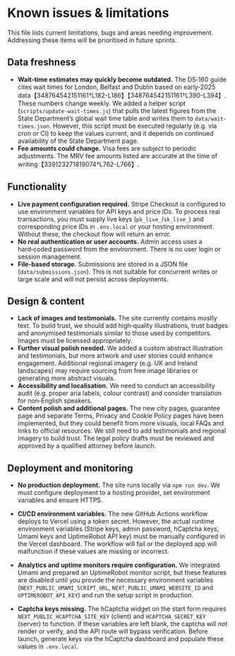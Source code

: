# Known issues & limitations

This file lists current limitations, bugs and areas needing improvement.  Addressing these items will be prioritised in future sprints.

## Data freshness

* **Wait‑time estimates may quickly become outdated.**  The DS‑160 guide cites wait times for London, Belfast and Dublin based on early‑2025 data【348764542151161†L182-L186】【348764542151161†L390-L394】.  These numbers change weekly.  We added a helper script (`scripts/update-wait-times.js`) that pulls the latest figures from the State Department’s global wait time table and writes them to `data/wait-times.json`.  However, this script must be executed regularly (e.g. via cron or CI) to keep the values current, and it depends on continued availability of the State Department page.
* **Fee amounts could change.**  Visa fees are subject to periodic adjustments.  The MRV fee amounts listed are accurate at the time of writing【339123271819074†L762-L766】.

## Functionality

* **Live payment configuration required.**  Stripe Checkout is configured to use environment variables for API keys and price IDs.  To process real transactions, you must supply live keys (`pk_live_`/`sk_live_`) and corresponding price IDs in `.env.local` or your hosting environment.  Without these, the checkout flow will return an error.
* **No real authentication or user accounts.**  Admin access uses a hard‑coded password from the environment.  There is no user login or session management.
* **File‑based storage.**  Submissions are stored in a JSON file (`data/submissions.json`).  This is not suitable for concurrent writes or large scale and will not persist across deployments.

## Design & content

* **Lack of images and testimonials.**  The site currently contains mostly text.  To build trust, we should add high‑quality illustrations, trust badges and anonymised testimonials similar to those used by competitors.  Images must be licensed appropriately.
* **Further visual polish needed.**  We added a custom abstract illustration and testimonials, but more artwork and user stories could enhance engagement.  Additional regional imagery (e.g. UK and Ireland landscapes) may require sourcing from free image libraries or generating more abstract visuals.
* **Accessibility and localisation.**  We need to conduct an accessibility audit (e.g. proper aria labels, colour contrast) and consider translation for non‑English speakers.
* **Content polish and additional pages.**  The new city pages, guarantee page and separate Terms, Privacy and Cookie Policy pages have been implemented, but they could benefit from more visuals, local FAQs and links to official resources.  We still need to add testimonials and regional imagery to build trust.  The legal policy drafts must be reviewed and approved by a qualified attorney before launch.

## Deployment and monitoring

* **No production deployment.**  The site runs locally via `npm run dev`.  We must configure deployment to a hosting provider, set environment variables and ensure HTTPS.
* **CI/CD environment variables.**  The new GitHub Actions workflow deploys to Vercel using a token secret.  However, the actual runtime environment variables (Stripe keys, admin password, hCaptcha keys, Umami keys and UptimeRobot API key) must be manually configured in the Vercel dashboard.  The workflow will fail or the deployed app will malfunction if these values are missing or incorrect.
* **Analytics and uptime monitors require configuration.**  We integrated Umami and prepared an UptimeRobot monitor script, but these features are disabled until you provide the necessary environment variables (`NEXT_PUBLIC_UMAMI_SCRIPT_URL`, `NEXT_PUBLIC_UMAMI_WEBSITE_ID` and `UPTIMEROBOT_API_KEY`) and run the setup script in production.

* **Captcha keys missing.**  The hCaptcha widget on the start form requires `NEXT_PUBLIC_HCAPTCHA_SITE_KEY` (client) and `HCAPTCHA_SECRET_KEY` (server) to function.  If these variables are left blank, the captcha will not render or verify, and the API route will bypass verification.  Before launch, generate keys via the hCaptcha dashboard and populate these values in `.env.local`.